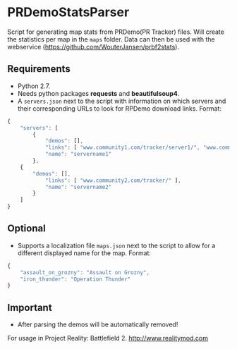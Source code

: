 # PRDemoStatsParser
Script for generating map stats from PRDemo(PR Tracker) files.
Will create the statistics per map in the ```maps``` folder.
Data can then be used with the webservice (https://github.com/WouterJansen/prbf2stats).

## Requirements
* Python 2.7.
* Needs python packages **requests** and **beautifulsoup4**.
* A ```servers.json``` next to the script with information on which servers and their corresponding URLs to look for RPDemo download links. Format:
```javascript
{
    "servers": [
        {
            "demos": [],
            "links": [ "www.community1.com/tracker/server1/", "www.community1.com/tracker/server2/" ], 
            "name": "servername1"
        },
	{
	    "demos": [],
            "links": [ "www.community2.com/tracker/" ], 
            "name": "servername2"
        }
    ]
}
```
## Optional
* Supports a localization file ```maps.json``` next to the script to allow for a different displayed name for the map.
Format:
```javascript
{
    "assault_on_grozny": "Assault on Grozny",
	"iron_thunder": "Operation Thunder"
}
```
## Important
* After parsing the demos will be automatically removed!

For usage in Project Reality: Battlefield 2. http://www.realitymod.com
